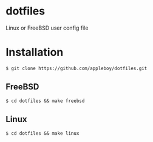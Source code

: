 dotfiles
========

Linux or FreeBSD user config file

Installation
========

    $ git clone https://github.com/appleboy/dotfiles.git

FreeBSD
--------

    $ cd dotfiles && make freebsd

Linux
--------

    $ cd dotfiles && make linux
